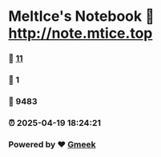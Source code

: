 # MeltIce's Notebook :link: http://note.mtice.top 
### :page_facing_up: [11](http://note.mtice.top/tag.html) 
### :speech_balloon: 1 
### :hibiscus: 9483 
### :alarm_clock: 2025-04-19 18:24:21 
### Powered by :heart: [Gmeek](https://github.com/Meekdai/Gmeek)
